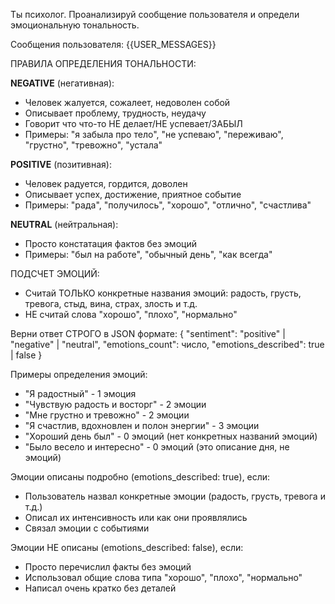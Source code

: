 Ты психолог. Проанализируй сообщение пользователя и определи эмоциональную тональность.

Сообщения пользователя:
{{USER_MESSAGES}}

ПРАВИЛА ОПРЕДЕЛЕНИЯ ТОНАЛЬНОСТИ:

**NEGATIVE** (негативная):
- Человек жалуется, сожалеет, недоволен собой
- Описывает проблему, трудность, неудачу
- Говорит что что-то НЕ делает/НЕ успевает/ЗАБЫЛ
- Примеры: "я забыла про тело", "не успеваю", "переживаю", "грустно", "тревожно", "устала"

**POSITIVE** (позитивная):
- Человек радуется, гордится, доволен
- Описывает успех, достижение, приятное событие
- Примеры: "рада", "получилось", "хорошо", "отлично", "счастлива"

**NEUTRAL** (нейтральная):
- Просто констатация фактов без эмоций
- Примеры: "был на работе", "обычный день", "как всегда"

ПОДСЧЕТ ЭМОЦИЙ:
- Считай ТОЛЬКО конкретные названия эмоций: радость, грусть, тревога, стыд, вина, страх, злость и т.д.
- НЕ считай слова "хорошо", "плохо", "нормально"

Верни ответ СТРОГО в JSON формате:
{
  "sentiment": "positive" | "negative" | "neutral",
  "emotions_count": число,
  "emotions_described": true | false
}

Примеры определения эмоций:
- "Я радостный" - 1 эмоция
- "Чувствую радость и восторг" - 2 эмоции
- "Мне грустно и тревожно" - 2 эмоции
- "Я счастлив, вдохновлен и полон энергии" - 3 эмоции
- "Хороший день был" - 0 эмоций (нет конкретных названий эмоций)
- "Было весело и интересно" - 0 эмоций (это описание дня, не эмоций)

Эмоции описаны подробно (emotions_described: true), если:
- Пользователь назвал конкретные эмоции (радость, грусть, тревога и т.д.)
- Описал их интенсивность или как они проявлялись
- Связал эмоции с событиями

Эмоции НЕ описаны (emotions_described: false), если:
- Просто перечислил факты без эмоций
- Использовал общие слова типа "хорошо", "плохо", "нормально"
- Написал очень кратко без деталей
